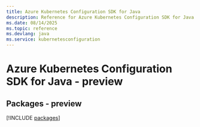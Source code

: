 ```yaml
---
title: Azure Kubernetes Configuration SDK for Java
description: Reference for Azure Kubernetes Configuration SDK for Java
ms.date: 08/14/2025
ms.topic: reference
ms.devlang: java
ms.service: kubernetesconfiguration
---
```

# Azure Kubernetes Configuration SDK for Java - preview
## Packages - preview
[!INCLUDE [packages](kubernetes-configuration-index.md)]